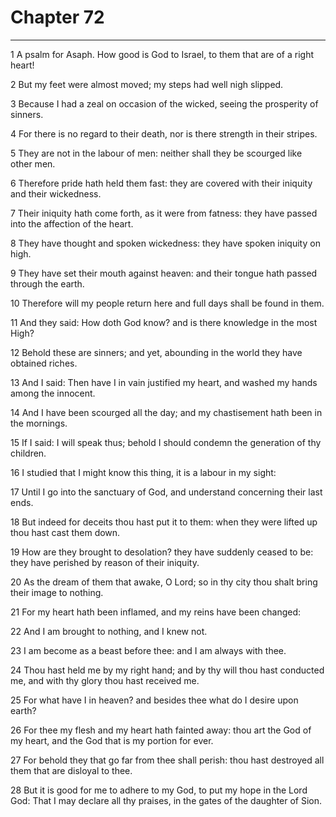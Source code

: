 # Chapter 72

***

1 A psalm for Asaph. How good is God to Israel, to them that are of a right heart!

2 But my feet were almost moved; my steps had well nigh slipped.

3 Because I had a zeal on occasion of the wicked, seeing the prosperity of sinners.

4 For there is no regard to their death, nor is there strength in their stripes.

5 They are not in the labour of men: neither shall they be scourged like other men.

6 Therefore pride hath held them fast: they are covered with their iniquity and their wickedness.

7 Their iniquity hath come forth, as it were from fatness: they have passed into the affection of the heart.

8 They have thought and spoken wickedness: they have spoken iniquity on high.

9 They have set their mouth against heaven: and their tongue hath passed through the earth.

10 Therefore will my people return here and full days shall be found in them.

11 And they said: How doth God know? and is there knowledge in the most High?

12 Behold these are sinners; and yet, abounding in the world they have obtained riches.

13 And I said: Then have I in vain justified my heart, and washed my hands among the innocent.

14 And I have been scourged all the day; and my chastisement hath been in the mornings.

15 If I said: I will speak thus; behold I should condemn the generation of thy children.

16 I studied that I might know this thing, it is a labour in my sight:

17 Until I go into the sanctuary of God, and understand concerning their last ends.

18 But indeed for deceits thou hast put it to them: when they were lifted up thou hast cast them down.

19 How are they brought to desolation? they have suddenly ceased to be: they have perished by reason of their iniquity.

20 As the dream of them that awake, O Lord; so in thy city thou shalt bring their image to nothing.

21 For my heart hath been inflamed, and my reins have been changed:

22 And I am brought to nothing, and I knew not.

23 I am become as a beast before thee: and I am always with thee.

24 Thou hast held me by my right hand; and by thy will thou hast conducted me, and with thy glory thou hast received me.

25 For what have I in heaven? and besides thee what do I desire upon earth?

26 For thee my flesh and my heart hath fainted away: thou art the God of my heart, and the God that is my portion for ever.

27 For behold they that go far from thee shall perish: thou hast destroyed all them that are disloyal to thee.

28 But it is good for me to adhere to my God, to put my hope in the Lord God: That I may declare all thy praises, in the gates of the daughter of Sion.

